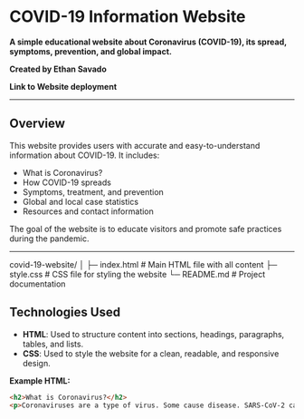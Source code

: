 # COVID-19 Information Website

**A simple educational website about Coronavirus (COVID-19), its spread, symptoms, prevention, and global impact.**  

**Created by Ethan Savado** 

**Link to Website deployment**


---

## Overview
This website provides users with accurate and easy-to-understand information about COVID-19. It includes:  

- What is Coronavirus?  
- How COVID-19 spreads  
- Symptoms, treatment, and prevention  
- Global and local case statistics  
- Resources and contact information  

The goal of the website is to educate visitors and promote safe practices during the pandemic.

---

covid-19-website/
│
├─ index.html          # Main HTML file with all content
├─ style.css           # CSS file for styling the website
└─ README.md           # Project documentation


## Technologies Used
- **HTML**: Used to structure content into sections, headings, paragraphs, tables, and lists.  
- **CSS**: Used to style the website for a clean, readable, and responsive design.  

**Example HTML:**
```html
<h2>What is Coronavirus?</h2>
<p>Coronaviruses are a type of virus. Some cause disease. SARS-CoV-2 caused the COVID-19 pandemic.</p>

